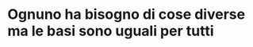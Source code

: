 # Ognuno ha bisogno di cose diverse ma le basi sono uguali per tutti
<!--stackedit_data:
eyJoaXN0b3J5IjpbLTE5NDczMTY5NTddfQ==
-->